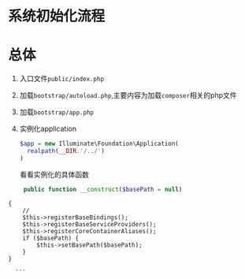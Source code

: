 # 系统初始化流程

# 总体

1. 入口文件`public/index.php`
2. 加载`bootstrap/autoload.php`,主要内容为加载`composer`相关的php文件
3. 加载`bootstrap/app.php`

  1. 实例化application

      ```php
      $app = new Illuminate\Foundation\Application(
        realpath(__DIR.'/../')
      )
      ```
      
      看看实例化的具体函数
      
      ```php
       public function __construct($basePath = null)
    {
        //
        $this->registerBaseBindings();
        $this->registerBaseServiceProviders();
        $this->registerCoreContainerAliases();
        if ($basePath) {
            $this->setBasePath($basePath);
        }
    }

      ```


